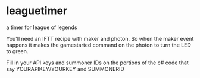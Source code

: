 # leaguetimer
a timer for league of legends

You'll need an IFTT recipe with maker and photon. So when the maker event happens it makes the gamestarted command on the photon to turn the LED to green.

Fill in your API keys and summoner IDs on the portions of the c# code that say YOURAPIKEY/YOURKEY and SUMMONERID
